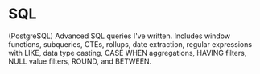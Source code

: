 # SQL
(PostgreSQL) Advanced SQL queries I've written. Includes window functions, subqueries, CTEs, rollups, date extraction, regular expressions with LIKE, data type casting, CASE WHEN aggregations, HAVING filters, NULL value filters, ROUND, and BETWEEN. 
